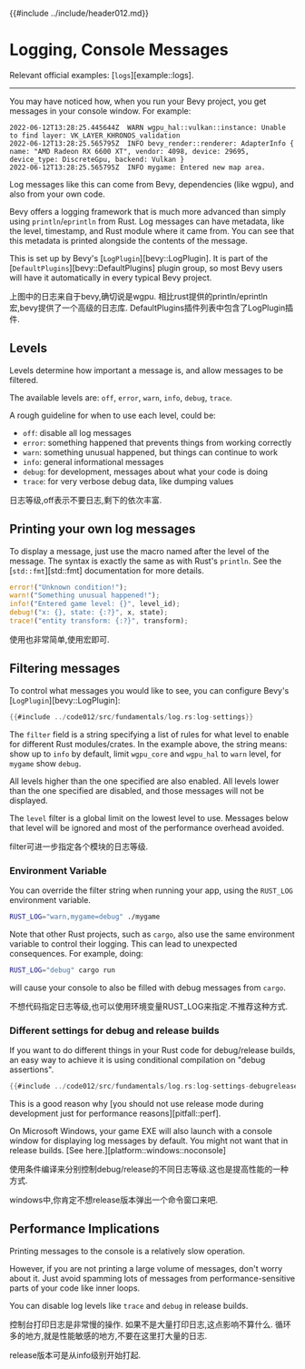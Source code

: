{{#include ../include/header012.md}}

# Logging, Console Messages

Relevant official examples:
[`logs`][example::logs].

---

You may have noticed how, when you run your Bevy project, you get messages
in your console window. For example:

```
2022-06-12T13:28:25.445644Z  WARN wgpu_hal::vulkan::instance: Unable to find layer: VK_LAYER_KHRONOS_validation
2022-06-12T13:28:25.565795Z  INFO bevy_render::renderer: AdapterInfo { name: "AMD Radeon RX 6600 XT", vendor: 4098, device: 29695, device_type: DiscreteGpu, backend: Vulkan }
2022-06-12T13:28:25.565795Z  INFO mygame: Entered new map area.
```

Log messages like this can come from Bevy, dependencies (like wgpu), and
also from your own code.

Bevy offers a logging framework that is much more advanced than simply using
`println`/`eprintln` from Rust. Log messages can have metadata, like the
level, timestamp, and Rust module where it came from. You can see that this
metadata is printed alongside the contents of the message.

This is set up by Bevy's [`LogPlugin`][bevy::LogPlugin]. It is part of the
[`DefaultPlugins`][bevy::DefaultPlugins] plugin group, so most Bevy users
will have it automatically in every typical Bevy project.

上图中的日志来自于bevy,确切说是wgpu.
相比rust提供的println/eprintln宏,bevy提供了一个高级的日志库.
DefaultPlugins插件列表中包含了LogPlugin插件.

## Levels

Levels determine how important a message is, and allow messages to be filtered.

The available levels are: `off`, `error`, `warn`, `info`, `debug`, `trace`.

A rough guideline for when to use each level, could be:
 - `off`: disable all log messages
 - `error`: something happened that prevents things from working correctly
 - `warn`: something unusual happened, but things can continue to work
 - `info`: general informational messages
 - `debug`: for development, messages about what your code is doing
 - `trace`: for very verbose debug data, like dumping values

日志等级,off表示不要日志,剩下的依次丰富.

## Printing your own log messages

To display a message, just use the macro named after the level of the
message. The syntax is exactly the same as with Rust's `println`. See the
[`std::fmt`][std::fmt] documentation for more details.

```rust
error!("Unknown condition!");
warn!("Something unusual happened!");
info!("Entered game level: {}", level_id);
debug!("x: {}, state: {:?}", x, state);
trace!("entity transform: {:?}", transform);
```

使用也非常简单,使用宏即可.

## Filtering messages

To control what messages you would like to see, you can configure Bevy's
[`LogPlugin`][bevy::LogPlugin]:

```rust
{{#include ../code012/src/fundamentals/log.rs:log-settings}}
```

The `filter` field is a string specifying a list of rules for what level to
enable for different Rust modules/crates. In the example above, the string
means: show up to `info` by default, limit `wgpu_core` and `wgpu_hal`
to `warn` level, for `mygame` show `debug`.

All levels higher than the one specified are also enabled. All levels lower
than the one specified are disabled, and those messages will not be displayed.

The `level` filter is a global limit on the lowest level to use. Messages
below that level will be ignored and most of the performance overhead avoided.

filter可进一步指定各个模块的日志等级.

### Environment Variable

You can override the filter string when running your app, using the `RUST_LOG`
environment variable.

```sh
RUST_LOG="warn,mygame=debug" ./mygame
```

Note that other Rust projects, such as `cargo`, also use the same
environment variable to control their logging. This can lead to unexpected
consequences. For example, doing:

```sh
RUST_LOG="debug" cargo run
```

will cause your console to also be filled with debug messages from `cargo`.

不想代码指定日志等级,也可以使用环境变量RUST_LOG来指定.不推荐这种方式.

### Different settings for debug and release builds

If you want to do different things in your Rust code for debug/release
builds, an easy way to achieve it is using conditional compilation on
"debug assertions".

```rust
{{#include ../code012/src/fundamentals/log.rs:log-settings-debugrelease}}
```

This is a good reason why [you should not use release mode during development
just for performance reasons][pitfall::perf].

On Microsoft Windows, your game EXE will also launch with a console window for
displaying log messages by default. You might not want that in release builds.
[See here.][platform::windows::noconsole]

使用条件编译来分别控制debug/release的不同日志等级.这也是提高性能的一种方式.

windows中,你肯定不想release版本弹出一个命令窗口来吧.

## Performance Implications

Printing messages to the console is a relatively slow operation.

However, if you are not printing a large volume of messages, don't worry
about it. Just avoid spamming lots of messages from performance-sensitive
parts of your code like inner loops.

You can disable log levels like `trace` and `debug` in release builds.

控制台打印日志是非常慢的操作.
如果不是大量打印日志,这点影响不算什么.
循环多的地方,就是性能敏感的地方,不要在这里打大量的日志.

release版本可是从info级别开始打起.
